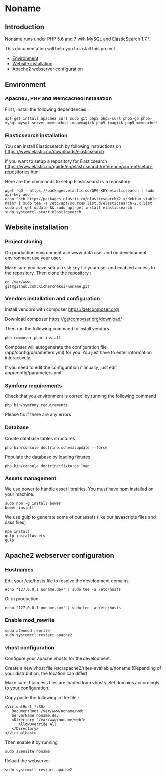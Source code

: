 Noname
==

## Introduction

Noname runs under PHP 5.6 and 7 with MySQL and ElasticSearch 1.7.\*.

This documentation will help you to install this project.

- [Environment](#environment)
- [Website installation](#website-installation)
- [Apache2 webserver configuration](#apache2-webserver-configuration)

## Environment

### Apache2, PHP and Memcached installation
First, install the following dependencies :

    apt-get install apache2 curl sudo git php5 php5-curl php5-gd php5-mysql mysql-server memcached imagemagick php5-imagick php5-memcached


### Elasticsearch installation

You can install Elasticsearch by following instructions on https://www.elastic.co/downloads/elasticsearch

If you want to setup a repository for Elasticsearch https://www.elastic.co/guide/en/elasticsearch/reference/current/setup-repositories.html

Here are the commands to setup Elasticsearch via repository

    wget -qO - https://packages.elastic.co/GPG-KEY-elasticsearch | sudo apt-key add -
    echo "deb http://packages.elastic.co/elasticsearch/2.x/debian stable main" | sudo tee -a /etc/apt/sources.list.d/elasticsearch-2.x.list
    sudo apt-get update && sudo apt-get install elasticsearch
    sudo systemctl start elasticsearch


## Website installation

### Project cloning

On production environment use www-data user and on development environment use your user.

Make sure you have setup a ssh key for your user and enabled access to the repository. Then clone the repository :

    cd /var/www
    git@github.com:Kicherchekoi/noname.git

### Vendors installation and configuration

Install vendors with composer https://getcomposer.org/

Download composer https://getcomposer.org/download/

Then run the following command to install vendors

    php composer.phar install

Composer will autogenerate the configuration file (app/config/parameters.yml) for you. You just have to enter information interactively.

If you need to edit the configuration manually, just edit app/config/parameters.yml

### Symfony requirements

Check that you environment is correct by running the following command

    php bin/symfony_requirements

Please fix if there are any errors

### Database

Create database tables structures

    php bin/console doctrine:schema:update --force

Populate the database by loading fixtures

    php bin/console doctrine:fixtures:load


### Assets management

We use bower to handle asset librairies. You must have npm installed on your machine.

    sudo npm -g install bower
    bower install

We use gulp to generate some of our assets (like our javascripts files and sass files)

    npm install
    gulp installAssets
    gulp

## Apache2 webserver configuration

### Hostnames
Edit your /etc/hosts file to resolve the development domains.

    echo "127.0.0.1 noname.dev" | sudo tee -a /etc/hosts

Or in production

    echo "127.0.0.1 noname.com" | sudo tee -a /etc/hosts

### Enable mod_rewrite

    sudo a2enmod rewrite
    sudo systemctl restart apache2

### vhost configuration

Configure your apache vhosts for the development.

Create a new vhost file /etc/apache2/sites-available/noname (Depending of your distribution, the location can differ)

Make sure .htaccess files are loaded from vhosts. Set domains accordingly to your configuration.

Copy paste the following in the file :

    <VirtualHost *:80>
       DocumentRoot /var/www/noname/web
       ServerName noname.dev
       <Directory "/var/www/noname/web">
          AllowOverride All
       </Directory>
    </VirtualHost>

Then enable it by running

    sudo a2ensite noname

Reload the webserver

    sudo systemctl restart apache2
